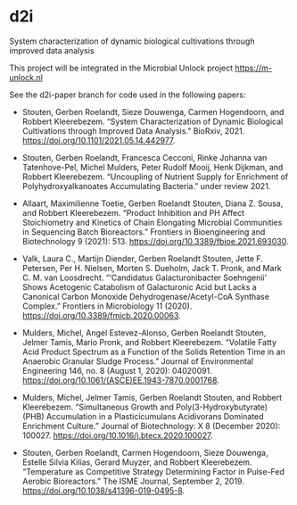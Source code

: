 # d2i
System characterization of dynamic biological cultivations through improved data analysis

This project will be integrated in the Microbial Unlock project https://m-unlock.nl

See the d2i-paper branch for code used in the following papers:

* Stouten, Gerben Roelandt, Sieze Douwenga, Carmen Hogendoorn, and Robbert Kleerebezem. “System Characterization of Dynamic Biological Cultivations through Improved Data Analysis.” BioRxiv, 2021. https://doi.org/10.1101/2021.05.14.442977.

* Stouten, Gerben Roelandt, Francesca Cecconi, Rinke Johanna van Tatenhove-Pel, Michel Mulders, Peter Rudolf Mooij, Henk Dijkman, and Robbert Kleerebezem. “Uncoupling of Nutrient Supply for Enrichment of Polyhydroxyalkanoates Accumulating Bacteria.” under review 2021.

* Allaart, Maximilienne Toetie, Gerben Roelandt Stouten, Diana Z. Sousa, and Robbert Kleerebezem. “Product Inhibition and PH Affect Stoichiometry and Kinetics of Chain Elongating Microbial Communities in Sequencing Batch Bioreactors.” Frontiers in Bioengineering and Biotechnology 9 (2021): 513. https://doi.org/10.3389/fbioe.2021.693030.

* Valk, Laura C., Martijn Diender, Gerben Roelandt Stouten, Jette F. Petersen, Per H. Nielsen, Morten S. Dueholm, Jack T. Pronk, and Mark C. M. van Loosdrecht. “‘Candidatus Galacturonibacter Soehngenii’ Shows Acetogenic Catabolism of Galacturonic Acid but Lacks a Canonical Carbon Monoxide Dehydrogenase/Acetyl-CoA Synthase Complex.” Frontiers in Microbiology 11 (2020). https://doi.org/10.3389/fmicb.2020.00063.

* Mulders, Michel, Angel Estevez-Alonso, Gerben Roelandt Stouten, Jelmer Tamis, Mario Pronk, and Robbert Kleerebezem. “Volatile Fatty Acid Product Spectrum as a Function of the Solids Retention Time in an Anaerobic Granular Sludge Process.” Journal of Environmental Engineering 146, no. 8 (August 1, 2020): 04020091. https://doi.org/10.1061/(ASCE)EE.1943-7870.0001768.

* Mulders, Michel, Jelmer Tamis, Gerben Roelandt Stouten, and Robbert Kleerebezem. “Simultaneous Growth and Poly(3-Hydroxybutyrate) (PHB) Accumulation in a Plasticicumulans Acidivorans Dominated Enrichment Culture.” Journal of Biotechnology: X 8 (December 2020): 100027. https://doi.org/10.1016/j.btecx.2020.100027.

* Stouten, Gerben Roelandt, Carmen Hogendoorn, Sieze Douwenga, Estelle Silvia Kilias, Gerard Muyzer, and Robbert Kleerebezem. “Temperature as Competitive Strategy Determining Factor in Pulse-Fed Aerobic Bioreactors.” The ISME Journal, September 2, 2019. https://doi.org/10.1038/s41396-019-0495-8.

